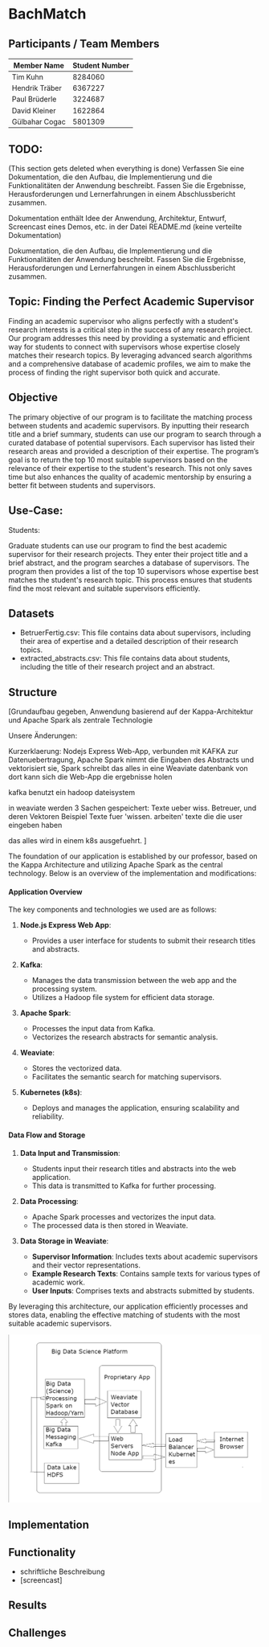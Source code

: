 # BachMatch

## Participants / Team Members

| Member Name    | Student Number |
| -------------- | -------------- |
| Tim Kuhn       | 8284060        |
| Hendrik Träber | 6367227        |
| Paul Brüderle  | 3224687        |
| David Kleiner  | 1622864        |
| Gülbahar Cogac | 5801309        |

## TODO:

(This section gets deleted when everything is done)
Verfassen Sie eine Dokumentation, die den Aufbau, die Implementierung und die
Funktionalitäten der Anwendung beschreibt. Fassen Sie die Ergebnisse, Herausforderungen
und Lernerfahrungen in einem Abschlussbericht zusammen.

Dokumentation enthält Idee der Anwendung, Architektur, Entwurf, Screencast eines
Demos, etc. in der Datei README.md (keine verteilte Dokumentation)

Dokumentation, die den Aufbau, die Implementierung und die
Funktionalitäten der Anwendung beschreibt. Fassen Sie die Ergebnisse, Herausforderungen
und Lernerfahrungen in einem Abschlussbericht zusammen.

## Topic: Finding the Perfect Academic Supervisor

Finding an academic supervisor who aligns perfectly with a student's research interests is a critical step in the success of any research project. Our program addresses this need by providing a systematic and efficient way for students to connect with supervisors whose expertise closely matches their research topics. By leveraging advanced search algorithms and a comprehensive database of academic profiles, we aim to make the process of finding the right supervisor both quick and accurate.


## Objective

The primary objective of our program is to facilitate the matching process between students and academic supervisors. By inputting their research title and a brief summary, students can use our program to search through a curated database of potential supervisors. Each supervisor has listed their research areas and provided a description of their expertise. The program’s goal is to return the top 10 most suitable supervisors based on the relevance of their expertise to the student's research. This not only saves time but also enhances the quality of academic mentorship by ensuring a better fit between students and supervisors.


## Use-Case:

Students:

Graduate students can use our program to find the best academic supervisor for their research projects. They enter their project title and a brief abstract, and the program searches a database of supervisors. The program then provides a list of the top 10 supervisors whose expertise best matches the student's research topic. This process ensures that students find the most relevant and suitable supervisors efficiently.

## Datasets

- BetruerFertig.csv: This file contains data about supervisors, including their area of expertise and a detailed description of their research topics.
- extracted_abstracts.csv: This file contains data about students, including the title of their research project and an abstract.


## Structure

[Grundaufbau gegeben, Anwendung basierend auf der Kappa-Architektur und Apache Spark als zentrale Technologie

Unsere Änderungen:


  Kurzerklaerung:
Nodejs Express Web-App, verbunden mit KAFKA zur Datenuebertragung,
Apache Spark nimmt die Eingaben des Abstracts und vektorisiert sie,
Spark schreibt das alles in eine Weaviate datenbank
von dort kann sich die Web-App die ergebnisse holen

kafka benutzt ein hadoop dateisystem

in weaviate werden 3 Sachen gespeichert:
Texte ueber wiss. Betreuer, und deren Vektoren
Beispiel Texte fuer 'wissen. arbeiten'
texte die die user eingeben haben

das alles wird in einem k8s ausgefuehrt. ]


The foundation of our application is established by our professor, based on the Kappa Architecture and utilizing Apache Spark as the central technology. Below is an overview of the implementation and modifications:

#### Application Overview

The key components and technologies we used are as follows:

1. **Node.js Express Web App**:
   - Provides a user interface for students to submit their research titles and abstracts.

2. **Kafka**:
   - Manages the data transmission between the web app and the processing system.
   - Utilizes a Hadoop file system for efficient data storage.

3. **Apache Spark**:
   - Processes the input data from Kafka.
   - Vectorizes the research abstracts for semantic analysis.

4. **Weaviate**:
   - Stores the vectorized data.
   - Facilitates the semantic search for matching supervisors.

5. **Kubernetes (k8s)**:
   - Deploys and manages the application, ensuring scalability and reliability.

#### Data Flow and Storage

1. **Data Input and Transmission**:
   - Students input their research titles and abstracts into the web application.
   - This data is transmitted to Kafka for further processing.

2. **Data Processing**:
   - Apache Spark processes and vectorizes the input data.
   - The processed data is then stored in Weaviate.

3. **Data Storage in Weaviate**:
   - **Supervisor Information**: Includes texts about academic supervisors and their vector representations.
   - **Example Research Texts**: Contains sample texts for various types of academic work.
   - **User Inputs**: Comprises texts and abstracts submitted by students.

By leveraging this architecture, our application efficiently processes and stores data, enabling the effective matching of students with the most suitable academic supervisors.

![Structure of the used technologies](Bild_1.png)

## Implementation


## Functionality
- schriftliche Beschreibung 
- [screencast]
## Results

## Challenges


